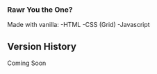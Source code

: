 ### Rawr You the One?

Made with vanilla:
-HTML
-CSS (Grid)
-Javascript

## Version History
Coming Soon
